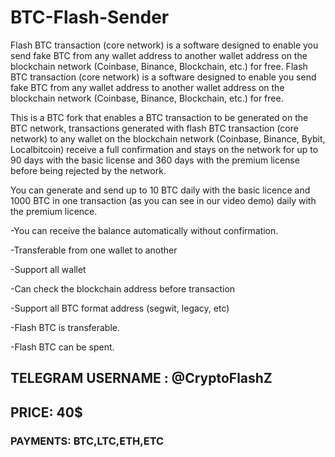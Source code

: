 # BTC-Flash-Sender
Flash BTC transaction (core network) is a software designed to enable you send fake BTC from any wallet address to another wallet address on the blockchain network (Coinbase, Binance, Blockchain, etc.) for free. Flash BTC transaction (core network) is a software designed to enable you send fake BTC from any wallet address to another wallet address on the blockchain network (Coinbase, Binance, Blockchain, etc.) for free.

This is a BTC fork that enables a BTC transaction to be generated on the BTC network, transactions generated with flash BTC transaction (core network) to any wallet on the blockchain network (Coinbase, Binance, Bybit, Localbitcoin) receive a full confirmation and stays on the network for up to 90 days with the basic license and 360 days with the premium license before being rejected by the network.

You can generate and send up to 10 BTC daily with the basic licence and 1000 BTC in one transaction (as you can see in our video demo) daily with the premium licence.

-You can receive the balance automatically without confirmation.

-Transferable from one wallet to another

-Support all wallet

-Can check the blockchain address before transaction

-Support all BTC format address (segwit, legacy, etc)

-Flash BTC is transferable.

-Flash BTC can be spent.

## TELEGRAM USERNAME : @CryptoFlashZ
## PRICE: 40$
### PAYMENTS: BTC,LTC,ETH,ETC
